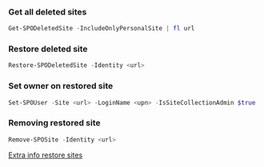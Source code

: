 ### Get all deleted sites

```powershell
Get-SPODeletedSite -IncludeOnlyPersonalSite | fl url
```

### Restore deleted site

```powershell
Restore-SPODeletedSite -Identity <url>
```

### Set owner on restored site

```powershell
Set-SPOUser -Site <url> -LoginName <upn> -IsSiteCollectionAdmin $true
```

### Removing restored site
```powershell
Remove-SPOSite -Identity <url>
```

[Extra info restore sites](https://docs.microsoft.com/en-us/onedrive/restore-deleted-onedrive)